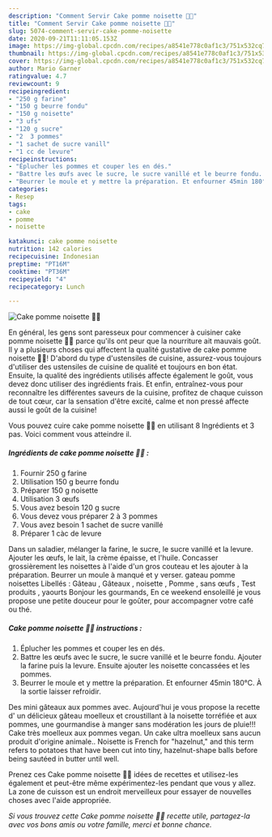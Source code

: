 ```yaml
---
description: "Comment Servir Cake pomme noisette 🍏🌰"
title: "Comment Servir Cake pomme noisette 🍏🌰"
slug: 5074-comment-servir-cake-pomme-noisette
date: 2020-09-21T11:11:05.153Z
image: https://img-global.cpcdn.com/recipes/a8541e778c0af1c3/751x532cq70/cake-pomme-noisette-🍏🌰-photo-principale-de-la-recette.jpg
thumbnail: https://img-global.cpcdn.com/recipes/a8541e778c0af1c3/751x532cq70/cake-pomme-noisette-🍏🌰-photo-principale-de-la-recette.jpg
cover: https://img-global.cpcdn.com/recipes/a8541e778c0af1c3/751x532cq70/cake-pomme-noisette-🍏🌰-photo-principale-de-la-recette.jpg
author: Mario Garner
ratingvalue: 4.7
reviewcount: 9
recipeingredient:
- "250 g farine"
- "150 g beurre fondu"
- "150 g noisette"
- "3 ufs"
- "120 g sucre"
- "2  3 pommes"
- "1 sachet de sucre vanill"
- "1 cc de levure"
recipeinstructions:
- "Éplucher les pommes et couper les en dés."
- "Battre les œufs avec le sucre, le sucre vanillé et le beurre fondu. Ajouter la farine puis la levure. Ensuite ajouter les noisette concassées et les pommes."
- "Beurrer le moule et y mettre la préparation. Et enfourner 45min 180°C. À la sortie laisser refroidir."
categories:
- Resep
tags:
- cake
- pomme
- noisette

katakunci: cake pomme noisette 
nutrition: 142 calories
recipecuisine: Indonesian
preptime: "PT16M"
cooktime: "PT36M"
recipeyield: "4"
recipecategory: Lunch

---
```



![Cake pomme noisette 🍏🌰](https://img-global.cpcdn.com/recipes/a8541e778c0af1c3/751x532cq70/cake-pomme-noisette-🍏🌰-photo-principale-de-la-recette.jpg)

En général, les gens sont paresseux pour commencer à cuisiner cake pomme noisette 🍏🌰 parce qu'ils ont peur que la nourriture ait mauvais goût. Il y a plusieurs choses qui affectent la qualité gustative de cake pomme noisette 🍏🌰! D'abord du type d'ustensiles de cuisine, assurez-vous toujours d'utiliser des ustensiles de cuisine de qualité et toujours en bon état. Ensuite, la qualité des ingrédients utilisés affecte également le goût, vous devez donc utiliser des ingrédients frais. Et enfin, entraînez-vous pour reconnaître les différentes saveurs de la cuisine, profitez de chaque cuisson de tout cœur, car la sensation d'être excité, calme et non pressé affecte aussi le goût de la cuisine!

<!--inarticleads1-->

Vous pouvez cuire cake pomme noisette 🍏🌰 en utilisant 8 Ingrédients et 3 pas. Voici comment vous atteindre il.

##### Ingrédients de cake pomme noisette 🍏🌰 :

1. Fournir 250 g farine
1. Utilisation 150 g beurre fondu
1. Préparer 150 g noisette
1. Utilisation 3 œufs
1. Vous avez besoin 120 g sucre
1. Vous devez vous préparer 2 à 3 pommes
1. Vous avez besoin 1 sachet de sucre vanillé
1. Préparer 1 càc de levure


Dans un saladier, mélanger la farine, le sucre, le sucre vanillé et la levure. Ajouter les œufs, le lait, la crème épaisse, et l&#39;huile. Concasser grossièrement les noisettes à l&#39;aide d&#39;un gros couteau et les ajouter à la préparation. Beurrer un moule à manqué et y verser. gateau pomme noisettes Libellés : Gâteau , Gâteaux , noisette , Pomme , sans œufs , Test produits , yaourts Bonjour les gourmands, En ce weekend ensoleillé je vous propose une petite douceur pour le goûter, pour accompagner votre café ou thé. 

<!--inarticleads2-->

##### Cake pomme noisette 🍏🌰 instructions :

1. Éplucher les pommes et couper les en dés.
1. Battre les œufs avec le sucre, le sucre vanillé et le beurre fondu. Ajouter la farine puis la levure. Ensuite ajouter les noisette concassées et les pommes.
1. Beurrer le moule et y mettre la préparation. Et enfourner 45min 180°C. À la sortie laisser refroidir.


Des mini gâteaux aux pommes avec. Aujourd&#39;hui je vous propose la recette d&#39; un délicieux gâteau moelleux et croustillant à la noisette torréfiée et aux pommes, une gourmandise à manger sans modération les jours de pluie!!! Cake très moelleux aux pommes vegan. Un cake ultra moelleux sans aucun produit d&#39;origine animale.. Noisette is French for &#34;hazelnut,&#34; and this term refers to potatoes that have been cut into tiny, hazelnut-shape balls before being sautéed in butter until well. 

<!--inarticleads1-->

<p>
Prenez ces Cake pomme noisette 🍏🌰 idées de recettes et utilisez-les également et peut-être même expérimentez-les pendant que vous y allez. La zone de cuisson est un endroit merveilleux pour essayer de nouvelles choses avec l'aide appropriée.
</p>

<p>
<i>Si vous trouvez cette Cake pomme noisette 🍏🌰 recette utile, partagez-la avec vos bons amis ou votre famille, merci et bonne chance.</i>
</p>
